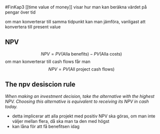 #FinKap3
[[time value of money]] visar hur man kan beräkna värdet på pengar över tid

om man konverterar till samma tidpunkt kan man jämföra, vanligast att konvertera till present value

## NPV
$$NPV = PV(\text{Alla benefits}) - PV(\text{Alla costs})$$
om man konverterar till cash flows får man
$$NPV = PV(\text{All project cash flows})$$

## The npv desiscion rule
*When making an investment decision, take the alternative with the highest NPV. Choosing this alternative is equivalent to receiving its NPV in cash today.*
- detta implicerar att alla projekt med positiv NPV ska göras, om man inte väljer mellan flera, då ska man ta den med högst
- kan låna för att få benefitsen idag


